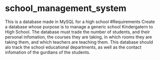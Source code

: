 # school_management_system
This is a database made in MySQL for a high school
#Requirements
Create a database whose purpose is to manage a generic school Kindergatern to High School. The database must trade the number of students, and their personal infomation, the courses they are taking, in which rooms they are taking them, and which teachers are teaching them. This database should alo track the school educational departments, as well as the contact infomation of the gurdians of the students.
